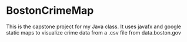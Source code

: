 # BostonCrimeMap
This is the capstone project for my Java class. 
It uses javafx and google static maps to visualize crime data from a .csv file from data.boston.gov

